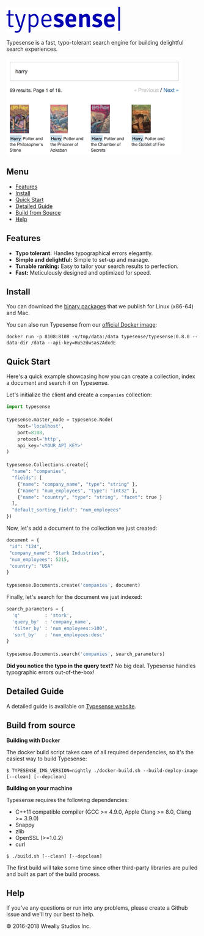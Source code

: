<a href="https://typesense.org"><img src="assets/typesense_medium.png?raw=true" alt="Typesense" width="298" /></a>

Typesense is a fast, typo-tolerant search engine for building delightful search experiences.

<img src="assets/typesense_books_demo.gif?raw=true" alt="Typesense Demo" width="459" />

## Menu

- [Features](#features)
- [Install](#install)
- [Quick Start](#quick-start)
- [Detailed Guide](#detailed-guide)
- [Build from Source](#build-from-source)
- [Help](#help)

## Features

- **Typo tolerant:** Handles typographical errors elegantly.
- **Simple and delightful:** Simple to set-up and manage.
- **Tunable ranking:** Easy to tailor your search results to perfection.
- **Fast:** Meticulously designed and optimized for speed.

## Install

You can download the [binary packages](https://github.com/wreally/typesense/releases) that we publish for 
Linux (x86-64) and Mac.

You can also run Typesense from our [official Docker image](https://hub.docker.com/r/typesense/typesense/):

```
docker run -p 8108:8108 -v/tmp/data:/data typesense/typesense:0.8.0 --data-dir /data --api-key=Hu52dwsas2AdxdE
```

## Quick Start

Here's a quick example showcasing how you can create a collection, index a document and search it on Typesense. 

Let's initialize the client and create a `companies` collection:

```python
import typesense

typesense.master_node = typesense.Node(
    host='localhost', 
    port=8108, 
    protocol='http', 
    api_key='<YOUR_API_KEY>'
)

typesense.Collections.create({
  "name": "companies",
  "fields": [
    {"name": "company_name", "type": "string" },
    {"name": "num_employees", "type": "int32" },
    {"name": "country", "type": "string", "facet": true }
  ],
  "default_sorting_field": "num_employees"
})
```

Now, let's add a document to the collection we just created:

```python
document = {
 "id": "124",
 "company_name": "Stark Industries",
 "num_employees": 5215,
 "country": "USA"
}

typesense.Documents.create('companies', document)
```

Finally, let's search for the document we just indexed:

```python
search_parameters = {
  'q'         : 'stork',
  'query_by'  : 'company_name',
  'filter_by' : 'num_employees:>100',
  'sort_by'   : 'num_employees:desc'
}

typesense.Documents.search('companies', search_parameters)
```

**Did you notice the typo in the query text?** No big deal. Typesense handles typographic errors out-of-the-box!

## Detailed Guide

A detailed guide is available on [Typesense website](https://typesense.org/docs). 

## Build from source

**Building with Docker**

The docker build script takes care of all required dependencies, so it's the easiest way to build Typesense:

```
$ TYPESENSE_IMG_VERSION=nightly ./docker-build.sh --build-deploy-image [--clean] [--depclean]
```

**Building on your machine**

Typesense requires the following dependencies: 

* C++11 compatible compiler (GCC >= 4.9.0, Apple Clang >= 8.0, Clang >= 3.9.0)
* Snappy
* zlib
* OpenSSL (>=1.0.2)
* curl

```
$ ./build.sh [--clean] [--depclean]
```

The first build will take some time since other third-party libraries are pulled and built as part of the build process.

## Help

If you've any questions or run into any problems, please create a Github issue and we'll try our best to help.

&copy; 2016-2018 Wreally Studios Inc.